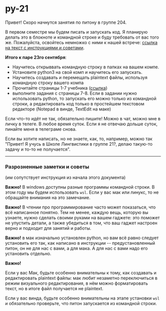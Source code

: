 # py-21
Привет! Скоро начнутся занятия по питону в группе 204.

В первом семестре мы будем писать и запускать код. 
Я планирую делать это в блокноте и командной строке и буду требовать от вас того же.
Пожалуйста, освойтесь немножко с ними к нашей встрече: [ссылка на текст с инструкциями и советами](hw0.md).

**Итого к паре 23го сентября**:
* Научитесь открыввать командную строку в папках на вашем компе. 
* Установите python3 на свой комп и научитесь его запускать.
* Научитесь создавать и перемещать plaintext файлы, используя командную строку вашего компа
* Прочитайте страницы 1-7 учебника ([ссылка](https://t.me/linguistics_library/24256))
* выполните задания с страницы 7-8. Если в задании нужно использовать python, то запускать его можно только из командной строки, 
  а редактировать код только в простейшем текстовом редакторе (Notepad в винде, TextEdit на маке)
  
Если что-то идёт не так, обязательно пишите! Можно в чат, можно мне в личку в телеге. В любое время суток. Если я не отвечаю дольше суток, пинайте меня в телеграме снова.

Если вы хотите написать, но не знаете, как, то, например, можно так
"Привет! Я учусь в Школе Лингвистики в группе 21?, делаю такую-то задачу и то-то не получается".


---
### Разрозненные заметки и советы
(им сопутствует инструкция из начала этого документа)

**Важно!** В windows доступны разные программы командной строки. В этом году мы будем использовать `wsl`. 
Если у вас мак или линукс, то не обращайте внимания на это замечание.

**Важно!** В чтении про программирование часто может показаться, что всё написанное понятно. 
Тем не менее, каждую вещь, которую вы узнаете, нужно сделать своими руками на вашем гаджете:
это поможет не упустить детали, а также убедиться в том, что ваш гаджет настроен верно и подходит для занятий и работы.

**Важно!**
в мак изначально установлен python, но вам всё равно следует установить его так, как написано в инструкции
-- предустановленный питон, он не для нас с вами, а для мака. А для нас с вами надо его установить отдельно.

**Важно!**

Если у вас Мак, будьте особенно внимательны к тому, как создавать и редактировать plaintext файлы:
мак любит незаметно переключиться в режим визуального редактирования, в нём можно форматировать текст, но в итоге файл получается не plaintext.

Если у вас винда, будьте особенно внимательны на этапе установки `wsl` и обязательно проверьте, что питон запускается из командной строки.

